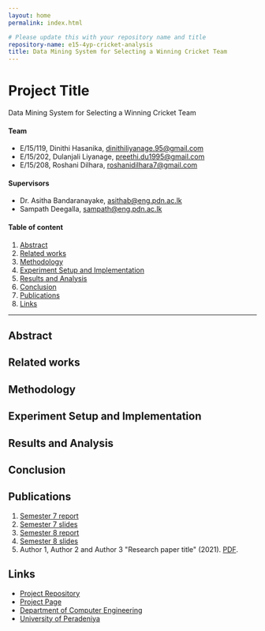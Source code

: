 ```yaml
---
layout: home
permalink: index.html

# Please update this with your repository name and title
repository-name: e15-4yp-cricket-analysis
title: Data Mining System for Selecting a Winning Cricket Team
---
```


[comment]: # "This is the standard layout for the project, but you can clean this and use your own template"

# Project Title
Data Mining System for Selecting a Winning Cricket Team

#### Team

- E/15/119, Dinithi Hasanika, [dinithiliyanage.95@gmail.com](mailto:name@email.com)
- E/15/202, Dulanjali Liyanage, [preethi.du1995@gmail.com](mailto:name@email.com)
- E/15/208, Roshani Dilhara, [roshanidilhara7@gmail.com](mailto:name@email.com)

#### Supervisors

- Dr. Asitha Bandaranayake, [asithab@eng.pdn.ac.lk](mailto:name@eng.pdn.ac.lk)
- Sampath Deegalla, [sampath@eng.pdn.ac.lk](mailto:name@eng.pdn.ac.lk)

#### Table of content

1. [Abstract](#abstract)
2. [Related works](#related-works)
3. [Methodology](#methodology)
4. [Experiment Setup and Implementation](#experiment-setup-and-implementation)
5. [Results and Analysis](#results-and-analysis)
6. [Conclusion](#conclusion)
7. [Publications](#publications)
8. [Links](#links)

---

## Abstract

## Related works

## Methodology

## Experiment Setup and Implementation

## Results and Analysis

## Conclusion

## Publications
1. [Semester 7 report](./)
2. [Semester 7 slides](./)
3. [Semester 8 report](./)
4. [Semester 8 slides](./)
5. Author 1, Author 2 and Author 3 "Research paper title" (2021). [PDF](./).


## Links

[//]: # ( NOTE: EDIT THIS LINKS WITH YOUR REPO DETAILS )

- [Project Repository](https://github.com/cepdnaclk/repository-name)
- [Project Page](https://cepdnaclk.github.io/repository-name)
- [Department of Computer Engineering](http://www.ce.pdn.ac.lk/)
- [University of Peradeniya](https://eng.pdn.ac.lk/)

[//]: # "Please refer this to learn more about Markdown syntax"
[//]: # "https://github.com/adam-p/markdown-here/wiki/Markdown-Cheatsheet"
